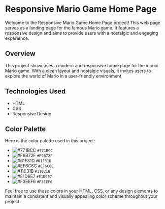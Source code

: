 # Responsive Mario Game Home Page

Welcome to the Responsive Mario Game Home Page project! This web page serves as a landing page for the famous Mario game. It features a responsive design and aims to provide users with a nostalgic and engaging experience.

## Overview

This project showcases a modern and responsive home page for the iconic Mario game. With a clean layout and nostalgic visuals, it invites users to explore the world of Mario in a user-friendly environment.

## Technologies Used

- HTML
- CSS
- Responsive Design
## Color Palette

Here is the color palette used in this project:

- ![#771BCC](https://via.placeholder.com/15/771BCC/000000?text=+) `#771BCC`
- ![#F9B72F](https://via.placeholder.com/15/F9B72F/000000?text=+) `#F9B72F`
- ![#61F31D](https://via.placeholder.com/15/61F31D/000000?text=+) `#61F31D`
- ![#EF6C6C](https://via.placeholder.com/15/EF6C6C/000000?text=+) `#EF6C6C`
- ![#11031B](https://via.placeholder.com/15/11031B/000000?text=+) `#11031B`
- ![#E1D9E7](https://via.placeholder.com/15/E1D9E7/000000?text=+) `#E1D9E7`
- ![#F3EEF6](https://via.placeholder.com/15/F3EEF6/000000?text=+) `#F3EEF6`

Feel free to use these colors in your HTML, CSS, or any design elements to maintain a consistent and visually appealing color scheme throughout your project.
